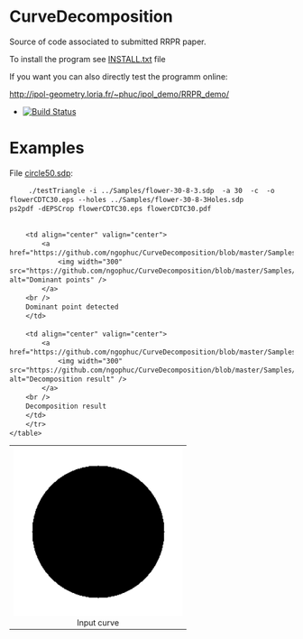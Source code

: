 # CurveDecomposition

Source of code associated to submitted RRPR paper.


To install the program see <a href="https://github.com/ngophuc/CurveDecomposition/blob/master/INSTALL.txt">INSTALL.txt</a> file


If you want you can also directly test the programm online:

http://ipol-geometry.loria.fr/~phuc/ipol_demo/RRPR_demo/


* [![Build Status](https://travis-ci.org/ngophuc/CurveDecomposition.svg?branch=master)](https://travis-ci.org/ngophuc/CurveDecomposition)

# Examples

<p>File <a href="https://github.com/ngophuc/CurveDecomposition/blob/master/Samples/circle50.sdp">circle50.sdp</a>: </p>&#x000A;&#x000A;
<pre class="code highlight js-syntax-highlight plaintext">
	<code>./testTriangle -i ../Samples/flower-30-8-3.sdp  -a 30  -c  -o flowerCDTC30.eps --holes ../Samples/flower-30-8-3Holes.sdp&#x000A;ps2pdf -dEPSCrop flowerCDTC30.eps flowerCDTC30.pdf&#x000A;</code>
</pre>&#x000A;&#x000A;
<p>
	<table cellpadding="5">
		<tr>
		<td align="center" valign="center">
			<a href="https://github.com/ngophuc/CurveDecomposition/blob/master/Samples/circle50.png">
				<img width="300" src="https://github.com/ngophuc/CurveDecomposition/blob/master/Samples/circle50.png" alt="Input curve" />
			</a>	
		<br />
		Input curve
		</td>

		<td align="center" valign="center">
			<a href="https://github.com/ngophuc/CurveDecomposition/blob/master/Samples/circle50.png">
				<img width="300" src="https://github.com/ngophuc/CurveDecomposition/blob/master/Samples/circle50.png" alt="Dominant points" />
			</a>
		<br />
		Dominant point detected 
		</td>

		<td align="center" valign="center">
			<a href="https://github.com/ngophuc/CurveDecomposition/blob/master/Samples/circle50.png">
				<img width="300" src="https://github.com/ngophuc/CurveDecomposition/blob/master/Samples/circle50.png" alt="Decomposition result" />
			</a>
		<br />
		Decomposition result
		</td>
		</tr>
	</table>
</p>